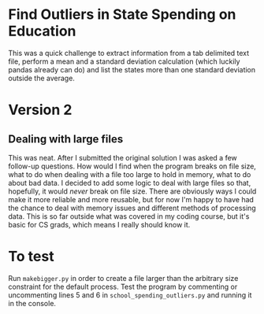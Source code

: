 # Find Outliers in State Spending on Education

This was a quick challenge to extract information from a tab delimited text file, perform a mean and a standard deviation calculation (which luckily pandas already can do) and list the states more than one standard deviation outside the average.

# Version 2
## Dealing with large files
This was neat. After I submitted the original solution I was asked a few follow-up questions. How would I find when the program breaks on file size, what to do when dealing with a file too large to hold in memory, what to do about bad data. I decided to add some logic to deal with large files so that, hopefully, it would *never* break on file size. There are obviously ways I could make it more reliable and more reusable, but for now I'm happy to have had the chance to deal with memory issues and different methods of processing data. This is so far outside what was covered in my coding course, but it's basic for CS grads, which means I really should know it.

# To test
Run `makebigger.py` in order to create a file larger than the arbitrary size constraint for the default process. Test the program by commenting or uncommenting lines 5 and 6 in `school_spending_outliers.py` and running it in the console.